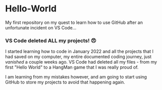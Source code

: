 # Hello-World
My first repository on my quest to learn how to use GitHub after an unfortunate incident on VS Code...

### VS Code deleted **ALL** my projects! :angry:

I started learning how to code in January 2022 and all the projects that I had saved on my computer, my entire documented coding journey, just *vanished* a couple weeks ago.
VS Code had deleted all my files - from my first "Hello World" to a HangMan game that I was really proud of.

I am learning from my mistakes however, and am going to start using GitHub to store my projects to avoid that happening again.
